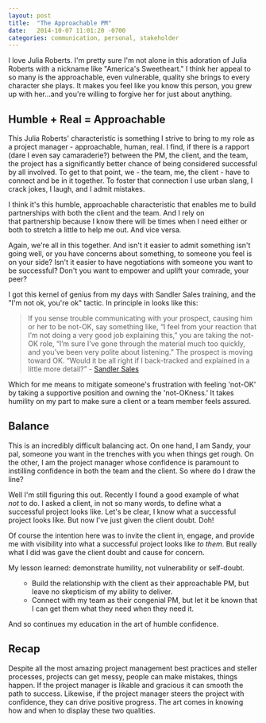 ```yaml
---
layout: post
title:  "The Approachable PM"
date:   2014-10-07 11:01:20 -0700
categories: communication, personal, stakeholder
---
```


I love Julia Roberts. I'm pretty sure I'm not alone in this adoration of Julia Roberts with a nickname like "America's Sweetheart." I think her appeal to so many is the approachable, even vulnerable, quality she brings to every character she plays. It makes you feel like you know this person, you grew up with her...and you're willing to forgive her for just about anything.
<h2>Humble + Real = Approachable</h2>
This Julia Roberts' characteristic is something I strive to bring to my role as a project manager - approachable, human, real. I find, if there is a rapport (dare I even say camaraderie?) between the PM, the client, and the team, the project has a significantly better chance of being considered successful by all involved. To get to that point, we - the team, me, the client - have to connect and be in it together. To foster that connection I use urban slang, I crack jokes, I laugh, and I admit mistakes.

I think it's this humble, approachable characteristic that enables me to build partnerships with both the client and the team. And I rely on that partnership because I know there will be times when I need either or both to stretch a little to help me out. And vice versa.

Again, we're all in this together. And isn't it easier to admit something isn't going well, or you have concerns about something, to someone you feel is on your side? Isn't it easier to have negotiations with someone you want to be successful? Don't you want to empower and uplift your comrade, your peer?

I got this kernel of genius from my days with Sandler Sales training, and the "I'm not ok, you're ok" tactic. In principle in looks like this:
<blockquote>If you sense trouble communicating with your prospect, causing him or her to be not-OK, say something like, “I feel from your reaction that I’m not doing a very good job explaining this,” you are taking the not-OK role, “I’m sure I’ve gone through the material much too quickly, and you’ve been very polite about listening.” The prospect is moving toward OK. “Would it be all right if I back-tracked and explained in a little more detail?” - <a href="http://www.dlb.sandler.com/pressitems/show/8608/1316">Sandler Sales</a></blockquote>
Which for me means to mitigate someone's frustration with feeling 'not-OK' by taking a supportive position and owning the 'not-OKness.' It takes humility on my part to make sure a client or a team member feels assured.
<h2>Balance</h2>
This is an incredibly difficult balancing act. On one hand, I am Sandy, your pal, someone you want in the trenches with you when things get rough. On the other, I am the project manager whose confidence is paramount to instilling confidence in both the team and the client. So where do I draw the line?

Well I'm still figuring this out. Recently I found a good example of what <em>not</em> to do. I asked a client, in not so many words, to define what a successful project looks like. Let's be clear, I know what a successful project looks like. But now I've just given the client doubt. Doh!

Of course the intention here was to invite the client in, engage, and provide me with visibility into what a successful project looks like <em>to them</em>. But really what I did was gave the client doubt and cause for concern.

My lesson learned: demonstrate humility, not vulnerability or self-doubt.
<ul>
<ul>
	<li>Build the relationship with the client as their approachable PM, but leave no skepticism of my ability to deliver.</li>
	<li>Connect with my team as their congenial PM, but let it be known that I can get them what they need when they need it.</li>
</ul>
</ul>
And so continues my education in the art of humble confidence.
<h2>Recap</h2>
Despite all the most amazing project management best practices and steller processes, projects can get messy, people can make mistakes, things happen. If the project manager is likable and gracious it can smooth the path to success. Likewise, if the project manager steers the project with confidence, they can drive positive progress. The art comes in knowing how and when to display these two qualities.